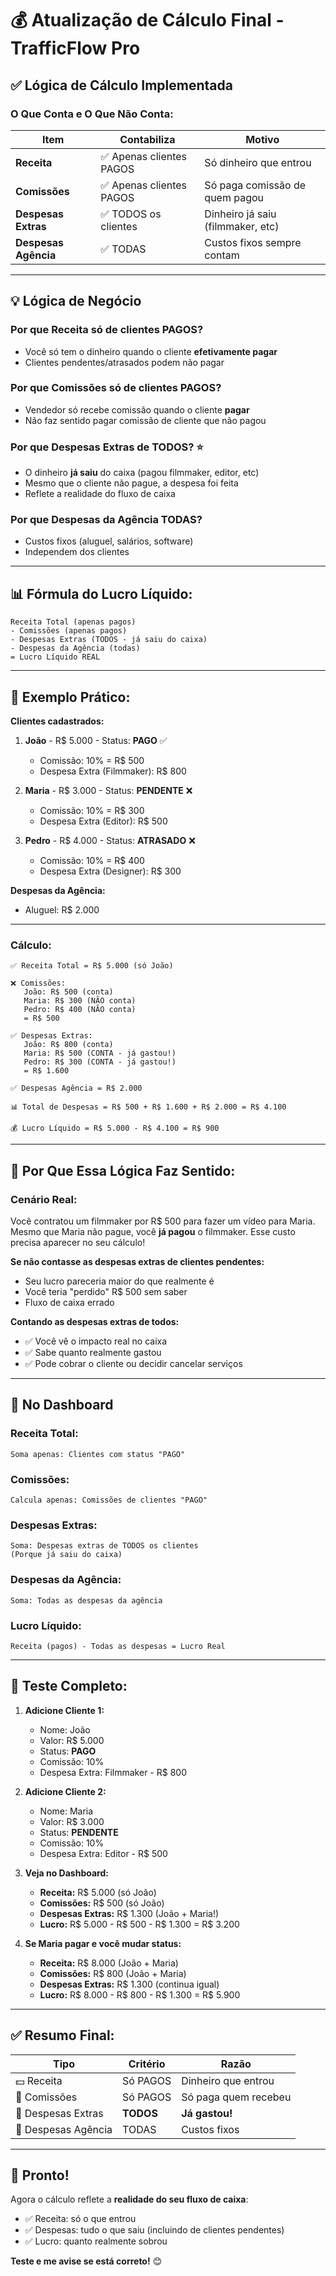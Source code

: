 # 💰 Atualização de Cálculo Final - TrafficFlow Pro

## ✅ Lógica de Cálculo Implementada

### **O Que Conta e O Que Não Conta:**

| Item | Contabiliza | Motivo |
|------|-------------|--------|
| **Receita** | ✅ Apenas clientes PAGOS | Só dinheiro que entrou |
| **Comissões** | ✅ Apenas clientes PAGOS | Só paga comissão de quem pagou |
| **Despesas Extras** | ✅ TODOS os clientes | Dinheiro já saiu (filmmaker, etc) |
| **Despesas Agência** | ✅ TODAS | Custos fixos sempre contam |

---

## 💡 Lógica de Negócio

### **Por que Receita só de clientes PAGOS?**
- Você só tem o dinheiro quando o cliente **efetivamente pagar**
- Clientes pendentes/atrasados podem não pagar

### **Por que Comissões só de clientes PAGOS?**
- Vendedor só recebe comissão quando o cliente **pagar**
- Não faz sentido pagar comissão de cliente que não pagou

### **Por que Despesas Extras de TODOS?** ⭐
- O dinheiro **já saiu** do caixa (pagou filmmaker, editor, etc)
- Mesmo que o cliente não pague, a despesa foi feita
- Reflete a realidade do fluxo de caixa

### **Por que Despesas da Agência TODAS?**
- Custos fixos (aluguel, salários, software)
- Independem dos clientes

---

## 📊 Fórmula do Lucro Líquido:

```
Receita Total (apenas pagos)
- Comissões (apenas pagos)
- Despesas Extras (TODOS - já saiu do caixa)
- Despesas da Agência (todas)
= Lucro Líquido REAL
```

---

## 🎯 Exemplo Prático:

**Clientes cadastrados:**

1. **João** - R$ 5.000 - Status: **PAGO** ✅
   - Comissão: 10% = R$ 500
   - Despesa Extra (Filmmaker): R$ 800

2. **Maria** - R$ 3.000 - Status: **PENDENTE** ❌
   - Comissão: 10% = R$ 300
   - Despesa Extra (Editor): R$ 500

3. **Pedro** - R$ 4.000 - Status: **ATRASADO** ❌
   - Comissão: 10% = R$ 400
   - Despesa Extra (Designer): R$ 300

**Despesas da Agência:**
- Aluguel: R$ 2.000

---

### **Cálculo:**

```
✅ Receita Total = R$ 5.000 (só João)

❌ Comissões:
   João: R$ 500 (conta)
   Maria: R$ 300 (NÃO conta)
   Pedro: R$ 400 (NÃO conta)
   = R$ 500

✅ Despesas Extras:
   João: R$ 800 (conta)
   Maria: R$ 500 (CONTA - já gastou!)
   Pedro: R$ 300 (CONTA - já gastou!)
   = R$ 1.600

✅ Despesas Agência = R$ 2.000

📊 Total de Despesas = R$ 500 + R$ 1.600 + R$ 2.000 = R$ 4.100

💰 Lucro Líquido = R$ 5.000 - R$ 4.100 = R$ 900
```

---

## 💭 Por Que Essa Lógica Faz Sentido:

### **Cenário Real:**

Você contratou um filmmaker por R$ 500 para fazer um vídeo para Maria. Mesmo que Maria não pague, você **já pagou** o filmmaker. Esse custo precisa aparecer no seu cálculo!

**Se não contasse as despesas extras de clientes pendentes:**
- Seu lucro pareceria maior do que realmente é
- Você teria "perdido" R$ 500 sem saber
- Fluxo de caixa errado

**Contando as despesas extras de todos:**
- ✅ Você vê o impacto real no caixa
- ✅ Sabe quanto realmente gastou
- ✅ Pode cobrar o cliente ou decidir cancelar serviços

---

## 📱 No Dashboard

### **Receita Total:**
```
Soma apenas: Clientes com status "PAGO"
```

### **Comissões:**
```
Calcula apenas: Comissões de clientes "PAGO"
```

### **Despesas Extras:**
```
Soma: Despesas extras de TODOS os clientes
(Porque já saiu do caixa)
```

### **Despesas da Agência:**
```
Soma: Todas as despesas da agência
```

### **Lucro Líquido:**
```
Receita (pagos) - Todas as despesas = Lucro Real
```

---

## 🧪 Teste Completo:

1. **Adicione Cliente 1:**
   - Nome: João
   - Valor: R$ 5.000
   - Status: **PAGO**
   - Comissão: 10%
   - Despesa Extra: Filmmaker - R$ 800

2. **Adicione Cliente 2:**
   - Nome: Maria  
   - Valor: R$ 3.000
   - Status: **PENDENTE**
   - Comissão: 10%
   - Despesa Extra: Editor - R$ 500

3. **Veja no Dashboard:**
   - **Receita:** R$ 5.000 (só João)
   - **Comissões:** R$ 500 (só João)
   - **Despesas Extras:** R$ 1.300 (João + Maria!)
   - **Lucro:** R$ 5.000 - R$ 500 - R$ 1.300 = R$ 3.200

4. **Se Maria pagar e você mudar status:**
   - **Receita:** R$ 8.000 (João + Maria)
   - **Comissões:** R$ 800 (João + Maria)
   - **Despesas Extras:** R$ 1.300 (continua igual)
   - **Lucro:** R$ 8.000 - R$ 800 - R$ 1.300 = R$ 5.900

---

## ✅ Resumo Final:

| Tipo | Critério | Razão |
|------|----------|-------|
| 💵 Receita | Só PAGOS | Dinheiro que entrou |
| 👥 Comissões | Só PAGOS | Só paga quem recebeu |
| 💸 Despesas Extras | **TODOS** | **Já gastou!** |
| 🏢 Despesas Agência | TODAS | Custos fixos |

---

## 🎉 Pronto!

Agora o cálculo reflete a **realidade do seu fluxo de caixa**:
- ✅ Receita: só o que entrou
- ✅ Despesas: tudo o que saiu (incluindo de clientes pendentes)
- ✅ Lucro: quanto realmente sobrou

**Teste e me avise se está correto!** 😊
